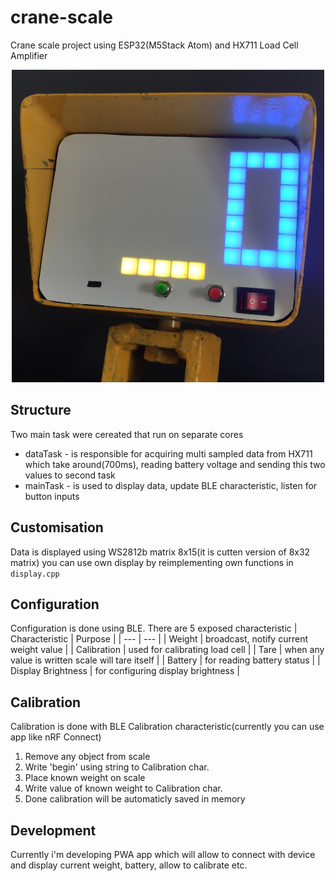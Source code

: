 # crane-scale
Crane scale project using ESP32(M5Stack Atom) and HX711 Load Cell Amplifier

<p align="center">
  <img src="img.jpg" width="500" height="500">
</p>

## Structure
Two main task were cereated that run on separate cores
- dataTask - is responsible for acquiring multi sampled data from HX711 which take around(700ms), reading battery voltage and sending this two values to second task
- mainTask - is used to display data, update BLE characteristic, listen for button inputs

## Customisation
Data is displayed using WS2812b matrix 8x15(it is cutten version of 8x32 matrix) you can use own display by reimplementing own functions in `display.cpp`

## Configuration
Configuration is done using BLE. There are 5 exposed characteristic
| Characteristic | Purpose |
| --- | --- |
| Weight | broadcast, notify current weight value |
| Calibration | used for calibrating load cell |
| Tare | when any value is written scale will tare itself |
| Battery | for reading battery status |
| Display Brightness | for configuring display brightness |

## Calibration
Calibration is done with BLE Calibration characteristic(currently you can use app like nRF Connect)
1. Remove any object from scale
2. Write 'begin' using string to Calibration char.
3. Place known weight on scale
4. Write value of known weight to Calibration char.
5. Done calibration will be automaticly saved in memory

## Development 
Currently i'm developing PWA app which will allow to connect with device and display current weight, battery, allow to calibrate etc.
